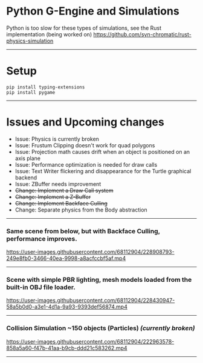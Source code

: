# Python G-Engine and Simulations
Python is too slow for these types of simulations, see the Rust implementation (being worked on)
https://github.com/syn-chromatic/rust-physics-simulation

___
# Setup
```
pip install typing-extensions
pip install pygame
```

___
# Issues and Upcoming changes 
* Issue: Physics is currently broken
* Issue: Frustum Clipping doesn't work for quad polygons
* Issue: Projection math causes drift when an object is positioned on an axis plane
* Issue: Performance optimization is needed for draw calls
* Issue: Text Writer flickering and disappearance for the Turtle graphical backend
* Issue: ZBuffer needs improvement
* ~~Change: Implement a Draw Call system~~
* ~~Change: Implement a Z-Buffer~~
* ~~Change: Implement Backface Culling~~
* Change: Separate physics from the Body abstraction 


___
### Same scene from below, but with Backface Culling, performance improves.
https://user-images.githubusercontent.com/68112904/228908793-249e8fb0-3466-40ea-9998-a8acfccbf5af.mp4

___
### Scene with simple PBR lighting, mesh models loaded from the built-in OBJ file loader.
https://user-images.githubusercontent.com/68112904/228430947-58a5b0d0-a3e1-4d1a-9a93-9393def56874.mp4

___
### Collision Simulation ~150 objects (Particles) *(currently broken)*
https://user-images.githubusercontent.com/68112904/222963578-858a5a60-f47b-41aa-b9cb-ddd21c583262.mp4

___


